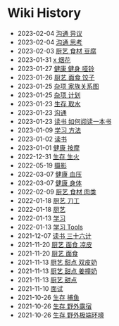 # Wiki History

- 2023-02-04        [沟通 异议](/0107_沟通_异议)
- 2023-02-04        [沟通 思考](/0106_沟通_思考)
- 2023-02-03        [厨艺 食材 豆腐](/0105_厨艺_食材_豆腐)
- 2023-01-31        [x 烟花](/0104_x_烟花)
- 2023-01-27        [健康 健身 哑铃](/0103_健康_健身_哑铃)
- 2023-01-26        [厨艺 面食 饺子](/0102_厨艺_面食_饺子)
- 2023-01-25        [杂项 家族关系图](/0100_杂项_家族关系图)
- 2023-01-25        [杂项 计划](/0101_杂项_计划)
- 2023-01-23        [生存 取水](/0098_生存_取水)
- 2023-01-23        [沟通](/0097_沟通)
- 2023-01-23        [读书 如何阅读一本书](/0099_读书_如何阅读一本书)
- 2023-01-09        [学习 方法](/0096_学习_方法)
- 2023-01-02        [读书](/0095_读书)
- 2023-01-01        [健康 按摩](/0094_健康_按摩)
- 2022-12-31        [生存 生火](/0093_生存_生火)
- 2022-05-19        [摄影](/0089_摄影)
- 2022-03-07        [健康 血压](/0088_健康_血压)
- 2022-03-07        [健康 身体](/0087_健康_身体)
- 2022-02-09        [厨艺 食材 肉类](/0086_厨艺_食材_肉类)
- 2022-01-18        [厨艺 刀工](/0085_厨艺_刀工)
- 2022-01-18        [厨艺](/0084_厨艺)
- 2022-01-13        [学习](/0082_学习)
- 2022-01-13        [学习 Tools](/0083_学习_Tools)
- 2021-12-07        [读书 三十六计](/0081_读书_三十六计)
- 2021-11-20        [厨艺 面食 凉皮](/0080_厨艺_面食_凉皮)
- 2021-11-20        [厨艺 面食](/0079_厨艺_面食)
- 2021-11-13        [厨艺 甜点 双皮奶](/0077_厨艺_甜点_双皮奶)
- 2021-11-13        [厨艺 甜点 姜撞奶](/0078_厨艺_甜点_姜撞奶)
- 2021-11-13        [厨艺 甜点](/0076_厨艺_甜点)
- 2021-11-10        [面试](/0075_面试)
- 2021-10-26        [生存 捕鱼](/0073_生存_捕鱼)
- 2021-10-26        [生存 野外露宿](/0074_生存_野外露宿)
- 2021-10-26        [生存 野外极端环境](/0072_生存_野外极端环境)
